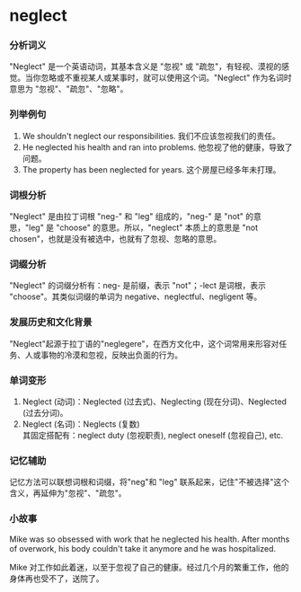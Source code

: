 # neglect

### 分析词义

  

"Neglect" 是一个英语动词，其基本含义是 "忽视" 或 "疏忽"，有轻视、漠视的感觉。当你忽略或不重视某人或某事时，就可以使用这个词。"Neglect" 作为名词时意思为 "忽视"、"疏忽"、"忽略"。

  

### 列举例句

  

1.  We shouldn't neglect our responsibilities. 我们不应该忽视我们的责任。
2.  He neglected his health and ran into problems. 他忽视了他的健康，导致了问题。
3.  The property has been neglected for years. 这个房屋已经多年未打理。

  

### 词根分析

  

"Neglect" 是由拉丁词根 "neg-" 和 "leg" 组成的，"neg-" 是 "not" 的意思，"leg" 是 "choose" 的意思。所以，"neglect" 本质上的意思是 "not chosen"，也就是没有被选中，也就有了忽视、忽略的意思。

  

### 词缀分析

  

"Neglect" 的词缀分析有：neg- 是前缀，表示 "not"；-lect 是词根，表示 "choose"。其类似词缀的单词为 negative、neglectful、negligent 等。

  

### 发展历史和文化背景

  

"Neglect"起源于拉丁语的"neglegere"，在西方文化中，这个词常用来形容对任务、人或事物的冷漠和忽视，反映出负面的行为。

  

### 单词变形

  

1.  Neglect (动词)：Neglected (过去式)、Neglecting (现在分词)、Neglected (过去分词)。
2.  Neglect (名词)：Neglects (复数)  
    其固定搭配有：neglect duty (忽视职责), neglect oneself (忽视自己), etc.

  

### 记忆辅助

  

记忆方法可以联想词根和词缀，将"neg"和 "leg" 联系起来，记住"不被选择"这个含义，再延伸为"忽视"、"疏忽"。

  

### 小故事

  

Mike was so obsessed with work that he neglected his health. After months of overwork, his body couldn't take it anymore and he was hospitalized.

  

Mike 对工作如此着迷，以至于忽视了自己的健康。经过几个月的繁重工作，他的身体再也受不了，送院了。
